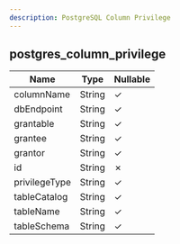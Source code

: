 ```yaml
---
description: PostgreSQL Column Privilege
---
```

postgres_column_privilege
-------------------------

| **Name**      | **Type** | **Nullable** |
| ------------- | -------- | ------------ |
| columnName    | String   | &check;      |
| dbEndpoint    | String   | &check;      |
| grantable     | String   | &check;      |
| grantee       | String   | &check;      |
| grantor       | String   | &check;      |
| id            | String   | &cross;      |
| privilegeType | String   | &check;      |
| tableCatalog  | String   | &check;      |
| tableName     | String   | &check;      |
| tableSchema   | String   | &check;      |
